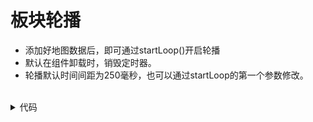 <script setup>
import UsageLoop from '../src/plateMap/usageLoop.vue'
</script>


# 板块轮播

- 添加好地图数据后，即可通过startLoop()开启轮播
- 默认在组件卸载时，销毁定时器。
- 轮播默认时间间距为250毫秒，也可以通过startLoop的第一个参数修改。
<br/>

<UsageLoop />

<details>
<summary>代码</summary>

```vue

<script setup>
import { onMounted } from 'vue';
import { areaDict } from "./area";
import { useMapLoop } from './useMapLoop.js'
import PlateMap from "./index.vue";

const { setLoopData } = useMapLoop()

const generateData = () => {
  return areaDict.map(e => ({
    ...e,
    colsData: Array.from({ length: 4 }).map((_, index) => ({
      name: 'xxx数据',
      count: 99 + e.id + index
    }))
  }))
}

onMounted(() => {
  setLoopData(generateData())
  startLoop()
})
</script>

<template>
  <div>
    <PlateMap />
  </div>
</template>

<style lang="scss" scoped></style>

```

</details>